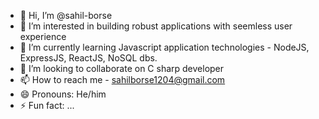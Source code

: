 - 👋 Hi, I’m @sahil-borse
- 👀 I’m interested in building robust applications with seemless user experience
- 🌱 I’m currently learning Javascript application technologies - NodeJS, ExpressJS, ReactJS, NoSQL dbs.
- 💞️ I’m looking to collaborate on C sharp developer
- 📫 How to reach me - sahilborse1204@gmail.com
- 😄 Pronouns: He/him
- ⚡ Fun fact: ...

<!---
sahil-borse/sahil-borse is a ✨ special ✨ repository because its `README.md` (this file) appears on your GitHub profile.
You can click the Preview link to take a look at your changes.
--->
